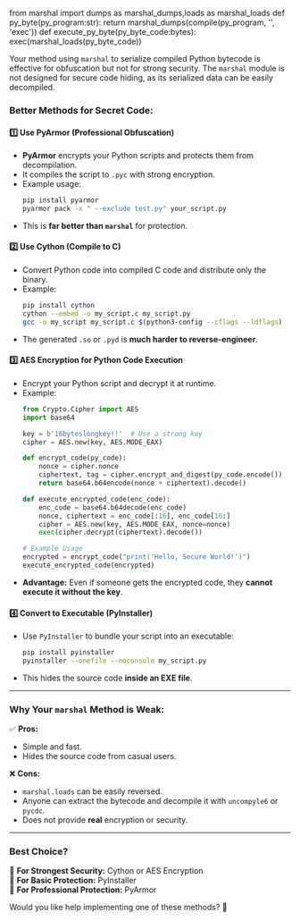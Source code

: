 from marshal import dumps as marshal_dumps,loads as marshal_loads
def py_byte(py_program:str):
    return marshal_dumps(compile(py_program, '<string>', 'exec'))
def execute_py_byte(py_byte_code:bytes):
    exec(marshal_loads(py_byte_code))














Your method using `marshal` to serialize compiled Python bytecode is effective for obfuscation but not for strong security. The `marshal` module is not designed for secure code hiding, as its serialized data can be easily decompiled.

### **Better Methods for Secret Code:**
#### 1️⃣ **Use PyArmor (Professional Obfuscation)**
   - **PyArmor** encrypts your Python scripts and protects them from decompilation.
   - It compiles the script to `.pyc` with strong encryption.
   - Example usage:
     ```bash
     pip install pyarmor
     pyarmor pack -x " --exclude test.py" your_script.py
     ```
   - This is **far better than `marshal`** for protection.

#### 2️⃣ **Use Cython (Compile to C)**
   - Convert Python code into compiled C code and distribute only the binary.
   - Example:
     ```bash
     pip install cython
     cython --embed -o my_script.c my_script.py
     gcc -o my_script my_script.c $(python3-config --cflags --ldflags)
     ```
   - The generated `.so` or `.pyd` is **much harder to reverse-engineer**.

#### 3️⃣ **AES Encryption for Python Code Execution**
   - Encrypt your Python script and decrypt it at runtime.
   - Example:
     ```python
     from Crypto.Cipher import AES
     import base64

     key = b'16byteslongkey!!'  # Use a strong key
     cipher = AES.new(key, AES.MODE_EAX)

     def encrypt_code(py_code):
         nonce = cipher.nonce
         ciphertext, tag = cipher.encrypt_and_digest(py_code.encode())
         return base64.b64encode(nonce + ciphertext).decode()

     def execute_encrypted_code(enc_code):
         enc_code = base64.b64decode(enc_code)
         nonce, ciphertext = enc_code[:16], enc_code[16:]
         cipher = AES.new(key, AES.MODE_EAX, nonce=nonce)
         exec(cipher.decrypt(ciphertext).decode())

     # Example Usage
     encrypted = encrypt_code("print('Hello, Secure World!')")
     execute_encrypted_code(encrypted)
     ```
   - **Advantage:** Even if someone gets the encrypted code, they **cannot execute it without the key**.

#### 4️⃣ **Convert to Executable (PyInstaller)**
   - Use `PyInstaller` to bundle your script into an executable:
     ```bash
     pip install pyinstaller
     pyinstaller --onefile --noconsole my_script.py
     ```
   - This hides the source code **inside an EXE file**.

---

### **Why Your `marshal` Method is Weak:**
✅ **Pros:**
- Simple and fast.
- Hides the source code from casual users.

❌ **Cons:**
- `marshal.loads` can be easily reversed.
- Anyone can extract the bytecode and decompile it with `uncompyle6` or `pycdc`.
- Does not provide **real** encryption or security.

---

### **Best Choice?**
🔹 **For Strongest Security:** Cython or AES Encryption  
🔹 **For Basic Protection:** PyInstaller  
🔹 **For Professional Protection:** PyArmor  

Would you like help implementing one of these methods? 🚀